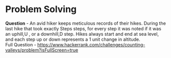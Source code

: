 # Problem Solving
**Question** - An avid hiker keeps meticulous records of their hikes. During the last hike that took exactly Steps steps, for every step it was noted if it was an uphill,U , or a downhill,D  step. Hikes always start and end at sea level, and each step up or down represents a 1 unit change in altitude.  
Full Question - https://www.hackerrank.com/challenges/counting-valleys/problem?isFullScreen=true
